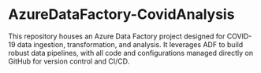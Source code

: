 # AzureDataFactory-CovidAnalysis
This repository houses an Azure Data Factory project designed for COVID-19 data ingestion, transformation, and analysis. It leverages ADF to build robust data pipelines, with all code and configurations managed directly on GitHub for version control and CI/CD.
